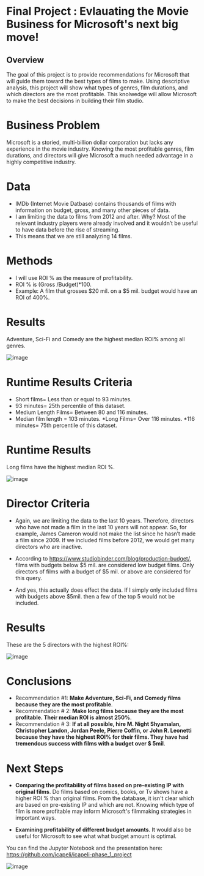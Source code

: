 # Final Project : Evlauating the Movie Business for Microsoft's next big move!


## Overview
The goal of this project is to provide recommendations for Microsoft that will guide them toward the best types of films to make. Using descriptive analysis, this project will show what types of genres, film durations, and which directors are the most profitable. This knolwedge will allow Microsoft to make the best decisions in building their film studio.

# Business Problem
Microsoft is a storied, multi-billion dollar corporation but lacks any experience in the movie industry. Knowing the most profitable genres, film durations, and directors will give Microsoft a much needed advantage in a highly competitive industry.

# Data 
* IMDb (Internet Movie Datbase) contains thousands of films with information on budget, gross, and many other pieces of data.
* I am limiting the data to films from 2012 and after. Why? Most of the relevant industry players were already involved and it wouldn’t be useful to have data before the rise of streaming. 
* This means that we are still analyzing 14 films.

# Methods

* I will use ROI % as the measure of profitability. 
* ROI % is (Gross /Budget)*100.
* Example: A film that grosses $20 mil. on a $5 mil. budget  would have an ROI of 400%. 

# Results

Adventure, Sci-Fi and Comedy are the highest median ROI% among all genres.


![image](https://user-images.githubusercontent.com/101752113/164085999-fd69af05-4b9a-4c25-baf2-67e9b395f931.png)

# Runtime Results Criteria
* Short films=  Less than or equal to 93 minutes.
* 93 minutes= 25th percentile of this dataset.
* Medium Length Films=  Between 80 and 116 minutes.
* Median film length = 103 minutes.
*Long Films=  Over 116 minutes.
*116 minutes= 75th percentile of this dataset.

# Runtime Results

Long films have the highest  median ROI %.


![image](https://user-images.githubusercontent.com/101752113/164087252-e35fd9e7-7ba5-46e7-81d0-83b6701f2fd5.png)





#  Director Criteria

* Again, we are limiting the data to the last 10 years. Therefore, directors who have not made a film in the last 10 years will not appear. So, for example, James Cameron would not make the list since he hasn’t made a film since 2009. If we included films before 2012, we would get many directors who are inactive.

* According to https://www.studiobinder.com/blog/production-budget/, films with budgets below $5 mil. are considered low budget films. Only directors of  films with a budget of $5 mil. or above are considered for this query.
* And yes, this actually does effect the data. If I simply only included films with budgets above $5mil. then a few of the top 5 would not be included. 

# Results
These are the 5 directors with the highest ROI%:

![image](https://user-images.githubusercontent.com/101752113/164087753-81160ba1-7bae-4ea1-9986-0cc088e273ad.png)

# Conclusions

* Recommendation #1: **Make Adventure, Sci-Fi, and Comedy films because they are the most profitable**. 
* Recommendation # 2: **Make long films because they are the most profitable. Their median ROI is almost 250%**.
* Recommendation # 3: **If at all possible, hire M. Night Shyamalan, Christopher Landon, Jordan Peele, Pierre Coffin, or John R. Leonetti because they have the highest ROI% for their films. They have had tremendous success with films with a budget over $ 5mil**.

# Next Steps

* **Comparing the profitability of  films based on pre-existing IP with original films**. Do films based on comics, books, or Tv shows have a  higher ROI % than original films. From the database, it isn't clear which are based on pre-existing IP and which are not. Knowing which type of film is more profitable may inform Microsoft's filmmaking strategies in important ways.

* **Examining profitability of different budget amounts**. It would also be useful for Microsoft to see what what budget amount is optimal.


You can find the Jupyter Notebook and the presentation here: https://github.com/icapeli/icapeli-phase_1_project

![image](https://user-images.githubusercontent.com/101752113/164089050-05fa102f-fb03-444c-a3fc-99d6f91c5b34.png)



